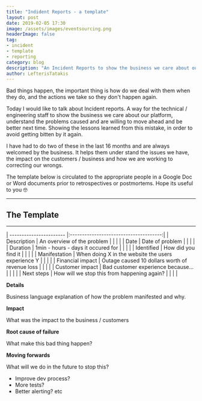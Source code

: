 ```yaml
---
title: "Indident Reports - a template"
layout: post
date: 2019-02-05 17:30
image: /assets/images/eventsourcing.png
headerImage: false
tag: 
- incident
- template
- reporting
category: blog
description: "An Incident Reports to show the business we care about our product"
author: LefterisTatakis
---
```


Bad things happen, the important thing is how do we deal with them when they do, and the actions we take so they don't happen again.

Today I would like to talk about Incident reports. A way for the technical / engineering staff to show the business we care about our platform, understand the problems caused and are willing to move ahead and be better next time. Showing the lessons learned from this mistake, in order to avoid getting bitten by it again.

I have had to do two of these in the last 16 months and are always welcomed by the business. It helps them under stand the issues we have, the impact on the customers / business and how we are working to correcting our wrongs.

The template below is circulated to the appropriate people in a Google Doc or Word documents prior to retrospectives or postmortems.  Hope its useful to you 🤓

---

## The Template

---

| ----------------------- |:--------------------------------------:|
| Description | An overview of the problem |
| | |
| Date         | Date of problem |
| | |
| Duration      | 1min - hours - days it occured for |
| | |
| Identified   | How did you find it |
| | |
| Manifestation | When doing X in the website the users experience Y |
| | |
| Financial impact | Outage caused 10 dollars worth of revenue loss |
| | |
| Customer impact | Bad customer experience because... | 
| | |
| Next steps | How will we stop this from happening again? |
| | |

**Details**

Business language explanation of how the problem manifested and why.

**Impact**

What was the impact to the business / customers

**Root cause of failure**

What make this bad thing happen?

**Moving forwards**

What will we do in the future to stop this?

- Improve dev process?
- More tests?
- Better alerting? etc